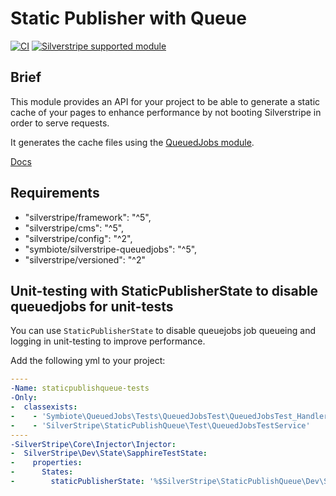 # Static Publisher with Queue

[![CI](https://github.com/silverstripe/silverstripe-staticpublishqueue/actions/workflows/ci.yml/badge.svg)](https://github.com/silverstripe/silverstripe-staticpublishqueue/actions/workflows/ci.yml)
[![Silverstripe supported module](https://img.shields.io/badge/silverstripe-supported-0071C4.svg)](https://www.silverstripe.org/software/addons/silverstripe-commercially-supported-module-list/)

## Brief

This module provides an API for your project to be able to generate a static cache of your pages to enhance
performance by not booting Silverstripe in order to serve requests.

It generates the cache files using the [QueuedJobs module](https://github.com/symbiote/silverstripe-queuedjobs).

[Docs](docs/en/index.md)

## Requirements

* "silverstripe/framework": "^5",
* "silverstripe/cms": "^5",
* "silverstripe/config": "^2",
* "symbiote/silverstripe-queuedjobs": "^5",
* "silverstripe/versioned": "^2"

## Unit-testing with StaticPublisherState to disable queuedjobs for unit-tests

You can use `StaticPublisherState` to disable queuejobs job queueing and logging in unit-testing to improve performance.

Add the following yml to your project:

```yml
----
-Name: staticpublishqueue-tests
-Only:
-  classexists:
-    - 'Symbiote\QueuedJobs\Tests\QueuedJobsTest\QueuedJobsTest_Handler'
-    - 'SilverStripe\StaticPublishQueue\Test\QueuedJobsTestService'
----
-SilverStripe\Core\Injector\Injector:
-  SilverStripe\Dev\State\SapphireTestState:
-    properties:
-      States:
-        staticPublisherState: '%$SilverStripe\StaticPublishQueue\Dev\StaticPublisherState'
```
